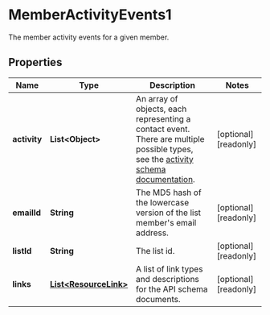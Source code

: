 

# MemberActivityEvents1

The member activity events for a given member.

## Properties

| Name | Type | Description | Notes |
|------------ | ------------- | ------------- | -------------|
|**activity** | **List&lt;Object&gt;** | An array of objects, each representing a contact event. There are multiple possible types, see the [activity schema documentation](https://mailchimp.com/developer/marketing/docs/alternative-schemas/#activity-schemas). |  [optional] [readonly] |
|**emailId** | **String** | The MD5 hash of the lowercase version of the list member&#39;s email address. |  [optional] [readonly] |
|**listId** | **String** | The list id. |  [optional] [readonly] |
|**links** | [**List&lt;ResourceLink&gt;**](ResourceLink.md) | A list of link types and descriptions for the API schema documents. |  [optional] [readonly] |



